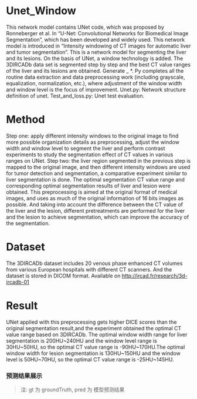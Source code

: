 # Unet_Window
This network model contains UNet code, which was proposed by Ronneberger et al. In “U-Net: Convolutional Networks for Biomedical Image Segmentation”, which has been developed and widely used. This network model is introduced in “Intensity windowing of CT images for automatic liver and tumor segmentation”.
This is a network model for segmenting the liver and its lesions. On the basis of UNet, a window technology is added. The 3DIRCADb data set is segmented step by step and the best CT value ranges of the liver and its lesions are obtained. Generate _ *. Py completes all the routine data extraction and data preprocessing work (including grayscale, equalization, normalization, etc.), where adjustment of the window width and window level is the focus of improvement. Unet.py: Network structure definition of unet. Test_and_loss.py: Unet test evaluation.

# Method 
Step one: apply different intensity windows to the original image to find more possible organization details as preprocessing, adjust the window width and window level to segment the liver and perform contrast experiments to study the segmentation effect of CT values in various ranges on UNet. Step two: the liver region segmented in the previous step is mapped to the original image, and then different intensity windows are used for tumor detection and segmentation, a comparative experiment similar to liver segmentation is done. The optimal segmentation CT value range and corresponding optimal segmentation results of liver and lesion were obtained. This preprocessing is aimed at the original format of medical images, and uses as much of the original information of 16 bits images as possible. And taking into account the difference between the CT value of the liver and the lesion, different pretreatments are performed for the liver and the lesion to achieve segmentation, which can improve the accuracy of the segmentation.

# Dataset
The 3DIRCADb dataset includes 20 venous phase enhanced CT volumes from various European hospitals with different CT scanners. And the dataset is stored in DICOM format. Available on http://ircad.fr/research/3d-ircadb-01 


# Result
UNet applied with this preprocessing gets higher DICE scores than the original segmentation result,and the experiment obtained the optimal CT value range based on 3DIRCADb. The optimal window width range for liver segmentation is 200HU~240HU and the window level range is 30HU~50HU, so the optimal CT value range is -90HU~170HU.The optimal window width for lesion segmentation is 130HU~150HU and the window level is 50HU~70HU, so the optimal CT value range is -25HU~145HU.

### **预测结果展示**	

> 注: 	  		gt 为 groundTruth,  		  pred 为 模型预测结果


